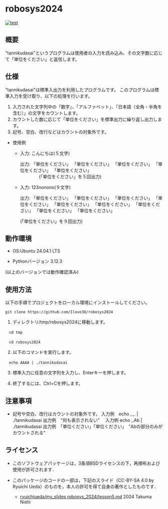 # robosys2024
[![test](https://github.com/Ilove38/robosys2024/actions/workflows/test.yml/badge.svg)](https://github.com/Ilove38/robosys2024/actions/workflows/test.yml)  
## 概要
"tannikudasai"というプログラムは使用者の入力を読み込み、その文字数に応じて「単位をください」と返信します。

## 仕様
 "tannikudasai"は標準入出力を利用したプログラムです。
 このプログラムは標準入力を受け取り、以下の処理を行います。
 1. 入力された文字列中の「数字」、「アルファベット」、「日本語（全角・半角を含む）」の文字をカウントします。
 2. カウントした数に応じて「単位をください」を標準出力に繰り返し出力します。
 3. 記号、空白、改行などはカウントの対象外です。

- 使用例
  - 入力: こんにちは(５文字)

    出力: 「単位をください」 「単位をください」 「単位をください」 「単位をください」 「単位をください」  
　　　　
    (「単位をください」を５回出力)


  - 入力: 123nonono(９文字)

    出力: 「単位をください」 「単位をください」 「単位をください」 「単位をください」 「単位をください」 「単位をください」 「単位をください」 「単位をください」 「単位をください」  

    (「単位をください」を９回出力)

## 動作環境

- OS:Ubuntu 24.04.1 LTS

- Pythonバージョン 3.12.3

(以上のバージョンでは動作確認済み)

## 使用方法

以下の手順でプロジェクトをローカル環境にインストールしてください。

```
git clone https://github.com/Ilove38/robosys2024
```

 1. ディレクトリ/tmp/robosys2024に移動します。

```
　cd tmp

　cd robosys2024
```
 
 2. 以下のコマンドを実行します。

```
　echo AAAA | ./tannikudasai
```

 3. 標準入力に任意の文字列を入力し、Enterキーを押します。

 4. 終了するには、Ctrl+Cを押します。
                                                           
## 注意事項
- 記号や空白、改行はカウントの対象外です。
  入力例　echo ,.,. | ./tannikudasai
  出力例　"何も表示されない"
　入力例  echo ,.Ab | ./tannikudasai
  出力例　「単位ください」「単位ください」　"Abの部分のみがカウントされる"

## ライセンス
- このソフトウェアパッケージは，3条項BSDライセンスの下，再頒布および使用が許可されます．

- このパッケージのコードの一部は，下記のスライド（CC-BY-SA 4.0 by Ryuichi Ueda）のものを，本人の許可を得て自身の著作としたものです．
    - [ryuichiueda/my_slides robosys_2024/lesson5.md](https://github.com/ryuichiueda/my_slides/blob/master/robosys_2024/lesson5.md)
2024 Takuma Nishi


